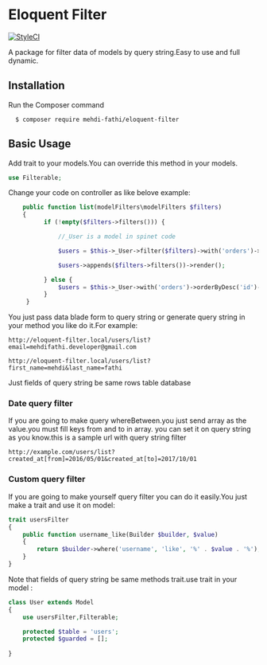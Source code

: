 # Eloquent Filter
[![StyleCI](https://github.styleci.io/repos/149638067/shield?branch=master)](https://github.styleci.io/repos/149638067)

A package for filter data of models by query string.Easy to use and full dynamic.

## Installation

Run the Composer command

      $ composer require mehdi-fathi/eloquent-filter

## Basic Usage

Add trait to your models.You can override this method in your models.

```php
use Filterable;
```
Change your code on controller as like belove example:

```php
    public function list(modelFilters\modelFilters $filters)
    {
          if (!empty($filters->filters())) {

              //_User is a model in spinet code

              $users = $this->_User->filter($filters)->with('orders')->orderByDesc('id')->paginate(10);

              $users->appends($filters->filters())->render();

          } else {
              $users = $this->_User->with('orders')->orderByDesc('id')->paginate(10);
          }
     }
```

You just pass data blade form to query string or generate query string in your method you like do it.For example:

```
http://eloquent-filter.local/users/list?email=mehdifathi.developer@gmail.com
```
```
http://eloquent-filter.local/users/list?first_name=mehdi&last_name=fathi
```

Just fields of query string be same rows table database

### Date query filter

If you are going to make query whereBetween.you just send array as the value.you must fill keys from and to in array.
you can set it on query string as you know.this is a sample url with query string filter

```
http://example.com/users/list?created_at[from]=2016/05/01&created_at[to]=2017/10/01
```
### Custom query filter
If you are going to make yourself query filter you can do it easily.You just make a trait and use it on model:

```php
trait usersFilter
{
    public function username_like(Builder $builder, $value)
    {
        return $builder->where('username', 'like', '%' . $value . '%');
    }
}
```
Note that fields of query string be same methods trait.use trait in your model :

```php
class User extends Model
{
    use usersFilter,Filterable;

    protected $table = 'users';
    protected $guarded = [];
    
}
```
